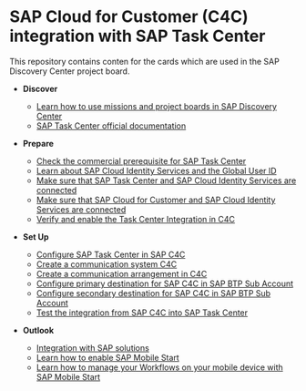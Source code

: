 # SAP Cloud for Customer (C4C) integration with SAP Task Center

This repository contains conten for the cards which are used in the SAP Discovery Center project board.

- **Discover**
   - [Learn how to use missions and project boards in SAP Discovery Center](learn-how-missions-and-project-boards-in-dc.md)
   - [SAP Task Center official documentation](sap-task-center-documentation.md)

- **Prepare**

   - [Check the commercial prerequisite for SAP Task Center](check-commercial-prereq-for-sap-task-center.md)
   - [Learn about SAP Cloud Identity Services and the Global User ID](learn-about-sap-cloud-identity-services.md)
   - [Make sure that SAP Task Center and SAP Cloud Identity Services are connected](sap-task-center-and-sap-cloud-identity-services.md)
   - [Make sure that SAP Cloud for Customer and SAP Cloud Identity Services are connected](C4C-cloud-identity-integration.md)
   - [Verify and enable the Task Center Integration in C4C](ariba-api.md)
  
- **Set Up**

    - [Configure SAP Task Center in SAP C4C](Configure-STC-in-SAP-C4C.md)
    - [Create a communication system C4C](comm-system-c4c.md)
    - [Create a communication arrangement in C4C](comm-arrangement-c4c.md)
    - [Configure primary destination for SAP C4C in SAP BTP Sub Account](configure-primary-btp-destination.md)
    - [Configure secondary destination for SAP C4C in SAP BTP Sub Account](configure-secondary-btp-destination.md)
    - [Test the integration from SAP C4C into SAP Task Center](testintegration.md)

- **Outlook**

    - [Integration with SAP solutions](integration-with-sap-solutions.md)
    - [Learn how to enable SAP Mobile Start](How-to-enable-mobile-start.md)
    - [Learn how to manage your Workflows on your mobile device with SAP Mobile Start](integrate-task-center-with-mobile-start.md)
